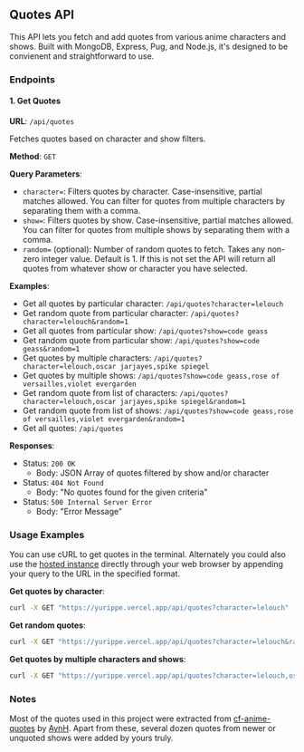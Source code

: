 ## Quotes API

This API lets you fetch and add quotes from various anime characters and shows. Built with MongoDB, Express, Pug, and Node.js, it's designed to be convienent and straightforward to use.

### Endpoints

#### 1. Get Quotes

**URL**: `/api/quotes`

Fetches quotes based on character and show filters.

**Method**: `GET`

**Query Parameters**:
- `character=`: Filters quotes by character. Case-insensitive, partial matches allowed. You can filter for quotes from multiple characters by separating them with a comma.
- `show=`: Filters quotes by show. Case-insensitive, partial matches allowed. You can filter for quotes from multiple shows by separating them with a comma.
- `random=` (optional): Number of random quotes to fetch. Takes any non-zero integer value. Default is 1. If this is not set the API will return all quotes from whatever show or character you have selected.

**Examples**:
- Get all quotes by particular character: `/api/quotes?character=lelouch`
- Get random quote from particular character: `/api/quotes?character=lelouch&random=1`
- Get all quotes from particular show: `/api/quotes?show=code geass`
- Get random quote from particular show: `/api/quotes?show=code geass&random=1`
- Get quotes by multiple characters: `/api/quotes?character=lelouch,oscar jarjayes,spike spiegel`
- Get quotes by multiple shows: `/api/quotes?show=code geass,rose of versailles,violet evergarden`
- Get random quote from list of characters: `/api/quotes?character=lelouch,oscar jarjayes,spike spiegel&random=1`
- Get random quote from list of shows: `/api/quotes?show=code geass,rose of versailles,violet evergarden&random=1`
- Get all quotes: `/api/quotes`

**Responses**:
- Status: `200 OK`
  - Body: JSON Array of quotes filtered by show and/or character
- Status: `404 Not Found`
  - Body: "No quotes found for the given criteria"
- Status: `500 Internal Server Error`
  - Body: "Error Message"

### Usage Examples

You can use cURL to get quotes in the terminal. Alternately you could also use the [hosted instance](https://yurippe.vercel.app/) directly through your web browser by appending your query to the URL in the specified format.

**Get quotes by character**:
```sh
curl -X GET "https://yurippe.vercel.app/api/quotes?character=lelouch"
```

**Get random quotes**:
```sh
curl -X GET "https://yurippe.vercel.app/api/quotes?character=lelouch&random=2"
```

**Get quotes by multiple characters and shows**:
```sh
curl -X GET "https://yurippe.vercel.app/api/quotes?character=lelouch,oscar&show=code geass,rose of versailles"
```

### Notes

Most of the quotes used in this project were extracted from [cf-anime-quotes](https://github.com/aynh/cf-anime-quotes) by [AynH](https://github.com/aynh). Apart from these, several dozen quotes from newer or unquoted shows were added by yours truly.
